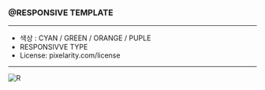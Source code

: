 ### @RESPONSIVE TEMPLATE

------

- 색상 :  CYAN / GREEN / ORANGE / PUPLE
- RESPONSIVVE TYPE
- License: pixelarity.com/license

------

![R](https://github.com/user-attachments/assets/ddf57818-fe55-4d95-bedd-752443faeb37)
